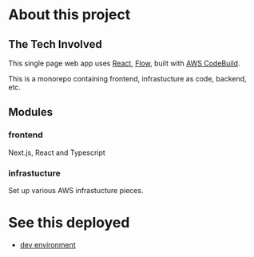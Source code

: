 # About this project


## The Tech Involved

This single page web app uses [React](https://reactjs.org/), [Flow](https://flow.org/), built with [AWS CodeBuild](https://aws.amazon.com/codebuild/).

This is a monorepo containing frontend, infrastucture as code, backend, etc.

## Modules

### frontend

Next.js, React and Typescript

### infrastucture

Set up various AWS infrastucture pieces.

# See this deployed

  * [dev environment](http://markdown-map-beta.wilcoxd.com/)
